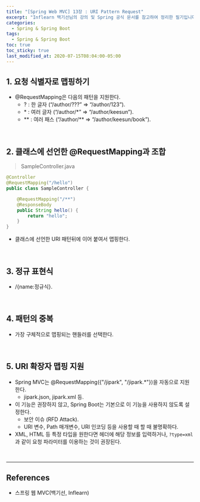 ```yaml
---
title: "[Spring Web MVC] 13장 : URI Pattern Request"
excerpt: "Inflearn 백기선님의 강의 및 Spring 공식 문서를 참고하여 정리한 필기입니다."
categories:
  - Spring & Spring Boot  
tags:
  - Spring & Spring Boot
toc: true
toc_sticky: true
last_modified_at: 2020-07-15T08:04:00-05:00
---
```


## 1. 요청 식별자로 맵핑하기

* @RequestMapping은 다음의 패턴을 지원한다.
	* ? : 한 글자 (“/author/???” => “/author/123”).
	* \* : 여러 글자 (“/author/\*” => “/author/keesun”).
	* \*\* : 여러 패스 (“/author/\*\* => “/author/keesun/book”).

<br>

## 2. 클래스에 선언한 @RequestMapping과 조합

> SampleController.java

```java
@Controller
@RequestMapping("/hello")
public class SampleController {

    @RequestMapping("/**")
    @ResponseBody
    public String hello() {
        return "hello";
    }
}
```

* 클래스에 선언한 URI 패턴뒤에 이어 붙여서 맵핑한다.

<br>

## 3. 정규 표현식

* /{name:정규식}.

<br>

## 4. 패턴의 중복

* 가장 구체적으로 맵핑되는 핸들러를 선택한다.

<br>

## 5. URI 확장자 맵핑 지원

* Spring MVC는 @RequestMapping({"/jipark", "/jipark.\*"})을 자동으로 지원한다.
  * jipark.json, jipark.xml 등.
* 이 기능은 권장하지 않고, Spring Boot는 기본으로 이 기능을 사용하지 않도록 설정한다.
	* 보안 이슈 (RFD Attack).
	* URI 변수, Path 매개변수, URI 인코딩 등을 사용할 때 할 때 불명확하다.
* XML, HTML 등 특정 타입을 원한다면 헤더에 해당 정보를 입력하거나, `?type=xml` 과 같이 요청 파라미터를 이용하는 것이 권장된다.

<br>

---

## References

*	스프링 웹 MVC(백기선, Inflearn)
